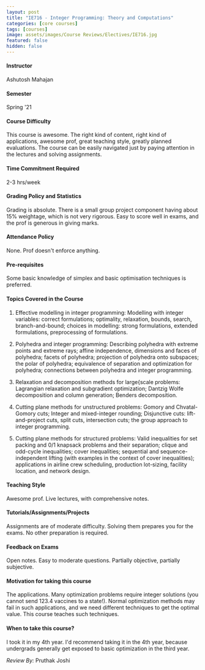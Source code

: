 ```yaml
---
layout: post
title: "IE716 - Integer Programming: Theory and Computations"
categories: [core courses]
tags: [courses]
image: assets/images/Course Reviews/Electives/IE716.jpg
featured: false
hidden: false
---
```


#### Instructor
Ashutosh Mahajan

#### Semester
Spring '21

#### Course Difficulty
This course is awesome. The right kind of content, right kind of applications, awesome prof, great teaching style, greatly planned evaluations. The course can be easily navigated just by paying attention in the lectures and solving assignments. 

#### Time Commitment Required
2-3 hrs/week

#### Grading Policy and Statistics
Grading is absolute. There is a small group project component having about 15% weightage, which is not very rigorous. Easy to score well in exams, and the prof is generous in giving marks. 

#### Attendance Policy
None. Prof doesn't enforce anything.

#### Pre-requisites
Some basic knowledge of simplex and basic optimisation techniques is preferred. 

#### Topics Covered in the Course
1. Effective modelling in integer programming:  Modelling with integer variables:  correct formulations; optimality, relaxation, bounds, search, branch-and-bound; choices in modelling:  strong formulations, extended formulations, preprocessing of formulations.  
  
   
  
2. Polyhedra and integer programming: Describing polyhedra with extreme points and extreme rays; affine independence, dimensions and faces of polyhedra; facets of polyhedra; projection of polyhedra onto subspaces; the polar of polyhedra; equivalence of separation and optimization for polyhedra; connections between polyhedra and integer programming.  
  
   
  
3. Relaxation and decomposition methods for large{scale problems:  Lagrangian relaxation and subgradient optimization; Dantzig Wolfe decomposition and column generation; Benders decomposition.  
  
   
  
4. Cutting plane methods for unstructured problems: Gomory and Chvatal-Gomory cuts; Integer and mixed-integer rounding; Disjunctive cuts: lift-and-project cuts, split cuts, intersection cuts; the group approach to integer programming.  
  
   
  
5. Cutting plane methods for structured problems: Valid inequalities for set packing and 0/1 knapsack problems and their separation; clique and odd-cycle inequalities; cover inequalities; sequential and sequence-independent lifting (with examples in the context of cover inequalities); applications in airline crew scheduling, production lot-sizing, facility location, and network design.

#### Teaching Style
Awesome prof. Live lectures, with comprehensive notes. 

#### Tutorials/Assignments/Projects
Assignments are of moderate difficulty. Solving them prepares you for the exams. No other preparation is required.

#### Feedback on Exams
Open notes. Easy to moderate questions. Partially objective, partially subjective.

#### Motivation for taking this course
The applications. Many optimization problems require integer solutions (you cannot send 123.4 vaccines to a state!). Normal optimization methods may fail in such applications, and we need different techniques to get the optimal value. This course teaches such techniques. 

#### When to take this course?
I took it in my 4th year. I'd recommend taking it in the 4th year, because undergrads generally get exposed to basic optimization in the third year. 

*Review By:* Pruthak Joshi